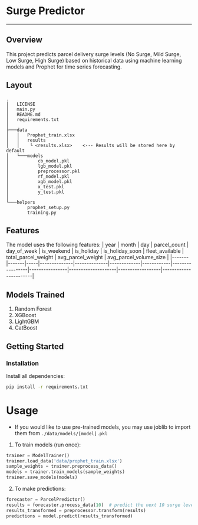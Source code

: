 # Surge Predictor
---
## Overview
This project predicts parcel delivery surge levels (No Surge, Mild Surge, Low Surge, High Surge) based on historical data using machine learning models and Prophet for time series forecasting.

## Layout
```
.
│   LICENSE
│   main.py
│   README.md
│   requirements.txt
│
├───data
│   │   Prophet_train.xlsx
│   │   results
│   │    └ <results.xlsx>    <--- Results will be stored here by default  
│   └───models
│           cb_model.pkl
│           lgb_model.pkl
│           preprocessor.pkl
│           rf_model.pkl
│           xgb_model.pkl
│           x_test.pkl
│           y_test.pkl
│
└───helpers
        prophet_setup.py
        training.py
```

## Features
The model uses the following features:
| year | month | day | parcel_count | day_of_week | is_weekend | is_holiday | is_holiday_soon | fleet_available | total_parcel_weight | avg_parcel_weight | avg_parcel_volume_size |
|-------|-------|-----|--------------|--------------|-------------|------------|-----------------|----------------|--------------------|------------------|-----------------------|

## Models Trained
1. Random Forest
2. XGBoost
3. LightGBM
4. CatBoost

## Getting Started

### Installation
Install all dependencies:
```bash
pip install -r requirements.txt
```

# Usage
- If you would like to use pre-trained models, you may use joblib to import them from `./data/models/[model].pkl`
1. To train models (run once):
```python
trainer = ModelTrainer()
trainer.load_data('data/prophet_train.xlsx')
sample_weights = trainer.preprocess_data()
models = trainer.train_models(sample_weights)
trainer.save_models(models)
```
2. To make predictions:
```python
forecaster = ParcelPredictor()
results = forecaster.process_data(10)  # predict the next 10 surge levels for each day
results_transformed = preprocessor.transform(results)
predictions = model.predict(results_transformed)
```

